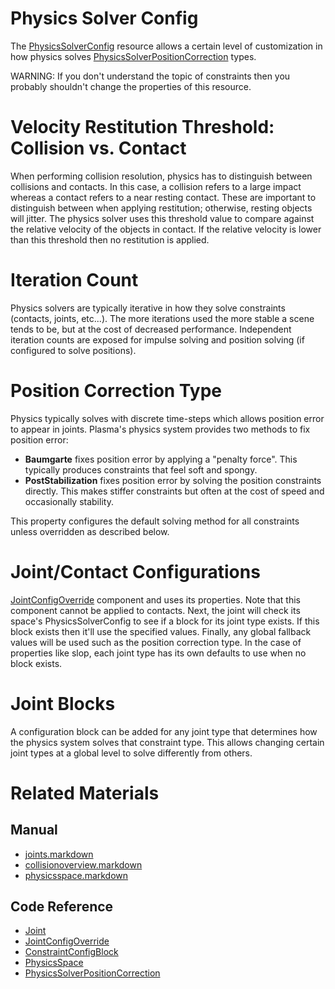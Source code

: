 # Physics Solver Config

The [PhysicsSolverConfig](https://github.com/PlasmaEngine/PlasmaDocs/tree/master/docs/C%2B%2B/code_reference/class_reference/physicssolverconfig.markdown) resource allows a certain level of customization in how physics solves [PhysicsSolverPositionCorrection](https://github.com/PlasmaEngine/PlasmaDocs/tree/master/docs/C%2B%2B/code_reference/enum_reference.markdown#physicssolverpositioncor) types.

WARNING: If you don't understand the topic of constraints then you probably shouldn't change the properties of this resource.

# Velocity Restitution Threshold: Collision vs. Contact

When performing collision resolution, physics has to distinguish between collisions and contacts. In this case, a collision refers to a large impact whereas a contact refers to a near resting contact. These are important to distinguish between when applying restitution; otherwise, resting objects will jitter. The physics solver uses this threshold value to compare against the relative velocity of the objects in contact. If the relative velocity is lower than this threshold then no restitution is applied.

# Iteration Count

Physics solvers are typically iterative in how they solve constraints (contacts, joints, etc...). The more iterations used the more stable a scene tends to be, but at the cost of decreased performance. Independent iteration counts are exposed for impulse solving and position solving (if configured to solve positions).

# Position Correction Type

Physics typically solves with discrete time-steps which allows position error to appear in joints. Plasma's physics system provides two methods to fix position error:
 - **Baumgarte** fixes position error by applying a "penalty force". This typically produces constraints that feel soft and spongy.
 - **PostStabilization** fixes position error by solving the position constraints directly. This makes stiffer constraints but often at the cost of speed and occasionally stability.
 
This property configures the default solving method for all constraints unless overridden as described below.

# Joint/Contact Configurations

[JointConfigOverride](https://github.com/PlasmaEngine/PlasmaDocs/tree/master/docs/C%2B%2B/code_reference/class_reference/jointconfigoverride.markdown) component and uses its properties. Note that this component cannot be applied to contacts. Next, the joint will check its space's PhysicsSolverConfig to see if a block for its joint type exists. If this block exists then it'll use the specified values. Finally, any global fallback values will be used such as the position correction type. In the case of properties like slop, each joint type has its own defaults to use when no block exists.

# Joint Blocks
A configuration block can be added for any joint type that determines how the physics system solves that constraint type. This allows changing certain joint types at a global level to solve differently from others.

# Related Materials
## Manual
- [joints.markdown](https://plasmaengine.github.io/PlasmaDocs/Plasma1/Editor/physics/joints.markdown)
- [collisionoverview.markdown](https://plasmaengine.github.io/PlasmaDocs/Plasma1/Editor/physics/collisionoverview.markdown)
- [physicsspace.markdown](https://plasmaengine.github.io/PlasmaDocs/Plasma1/Editor/physics/physicsspace.markdown)

## Code Reference
- [Joint](https://github.com/PlasmaEngine/PlasmaDocs/tree/master/docs/C%2B%2B/code_reference/class_reference/joint.markdown)
- [JointConfigOverride](https://github.com/PlasmaEngine/PlasmaDocs/tree/master/docs/C%2B%2B/code_reference/class_reference/jointconfigoverride.markdown)
- [ConstraintConfigBlock](https://github.com/PlasmaEngine/PlasmaDocs/tree/master/docs/C%2B%2B/code_reference/class_reference/constraintconfigblock.markdown)
- [PhysicsSpace](https://github.com/PlasmaEngine/PlasmaDocs/tree/master/docs/C%2B%2B/code_reference/class_reference/physicsspace.markdown)
- [PhysicsSolverPositionCorrection](https://github.com/PlasmaEngine/PlasmaDocs/tree/master/docs/C%2B%2B/code_reference/enum_reference.markdown#physicssolverpositioncor) 
